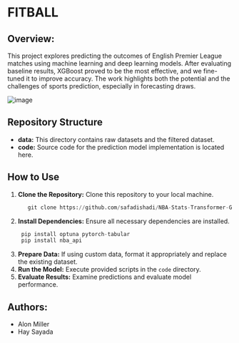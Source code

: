 # FITBALL

## Overview:

This project explores predicting the outcomes of English Premier League matches using machine learning and deep learning models. After evaluating baseline results, XGBoost proved to be the most effective, and we fine-tuned it to improve accuracy. The work highlights both the potential and the challenges of sports prediction, especially in forecasting draws.

![image](https://github.com/user-attachments/assets/f82c8e15-5594-4b26-8f23-a26913122018)


## Repository Structure
- **data:** This directory contains raw datasets and the filtered dataset.
- **code:** Source code for the prediction model implementation is located here.


## How to Use
1. **Clone the Repository:** Clone this repository to your local machine.
   ```python
      git clone https://github.com/safadishadi/NBA-Stats-Transformer-Game-Insights-with-Deep-Learning.git
   ```
2. **Install Dependencies:** Ensure all necessary dependencies are installed.
   ```python
    pip install optuna pytorch-tabular
    pip install nba_api
    ```
3. **Prepare Data:** If using custom data, format it appropriately and replace the existing dataset.
4. **Run the Model:** Execute provided scripts in the `code` directory.
5. **Evaluate Results:** Examine predictions and evaluate model performance.



## Authors:

* Alon Miller
* Hay Sayada
